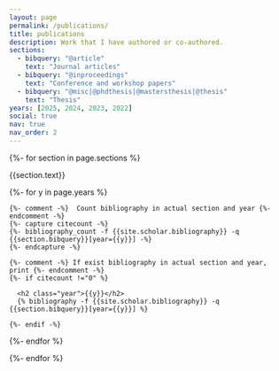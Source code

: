 ```yaml
---
layout: page
permalink: /publications/
title: publications
description: Work that I have authored or co-authored.
sections:
  - bibquery: "@article"
    text: "Journal articles"
  - bibquery: "@inproceedings"
    text: "Conference and workshop papers"
  - bibquery: "@misc|@phdthesis|@mastersthesis|@thesis"
    text: "Thesis"
years: [2025, 2024, 2023, 2022]
social: true
nav: true
nav_order: 2
---
```


<div class="publications">

{%- for section in page.sections %}
  <a id="{{section.text}}"></a>
  <p class="bibtitle">{{section.text}}</p>
  {%- for y in page.years %}

    {%- comment -%}  Count bibliography in actual section and year {%- endcomment -%}
    {%- capture citecount -%}
    {%- bibliography_count -f {{site.scholar.bibliography}} -q {{section.bibquery}}[year={{y}}] -%}
    {%- endcapture -%}

    {%- comment -%} If exist bibliography in actual section and year, print {%- endcomment -%}
    {%- if citecount !="0" %}

      <h2 class="year">{{y}}</h2>
      {% bibliography -f {{site.scholar.bibliography}} -q {{section.bibquery}}[year={{y}}] %}

    {%- endif -%}

  {%- endfor %}

{%- endfor %}

</div>
